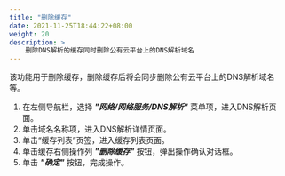 ```yaml
---
title: "删除缓存"
date: 2021-11-25T18:44:22+08:00
weight: 20
description: >
    删除DNS解析的缓存同时删除公有云平台上的DNS解析域名
---
```


该功能用于删除缓存，删除缓存后将会同步删除公有云平台上的DNS解析域名等。

1. 在左侧导航栏，选择 **_"网络/网络服务/DNS解析"_** 菜单项，进入DNS解析页面。
2. 单击域名名称项，进入DNS解析详情页面。
2. 单击“缓存列表”页签，进入缓存列表页面。
3. 单击缓存右侧操作列 **_"删除缓存"_** 按钮，弹出操作确认对话框。
4. 单击 **_"确定"_** 按钮，完成操作。